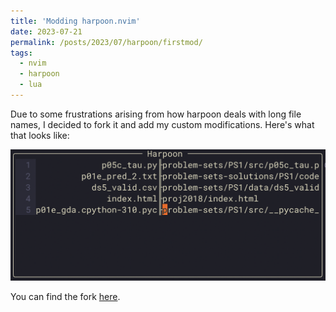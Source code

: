```yaml
---
title: 'Modding harpoon.nvim'
date: 2023-07-21
permalink: /posts/2023/07/harpoon/firstmod/
tags:
  - nvim
  - harpoon
  - lua
---
```

Due to some frustrations arising from how harpoon deals with long file names, I decided to fork it and add my custom modifications. Here's what that looks like:

![harpoon sample](images/harpoon_separator_example.png)

You can find the fork [here](https://www.github.com/ujkan/harpoon).

